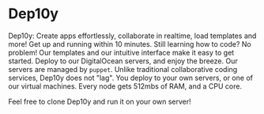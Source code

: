 Dep10y
=======

Dep10y: Create apps effortlessly, collaborate in realtime, load templates and more! 
Get up and running within 10 minutes.  Still learning how to code? No problem! Our templates and our intuitive interface make it easy to get started. Deploy to our DigitalOcean servers, and enjoy the breeze. Our servers are managed by `puppet`. Unlike traditional collaborative coding services, Dep10y does not "lag". You deploy to your own servers, or one of our virtual machines. Every node gets 512mbs of RAM, and a CPU core. 

Feel free to clone Dep10y and run it on your own server!
